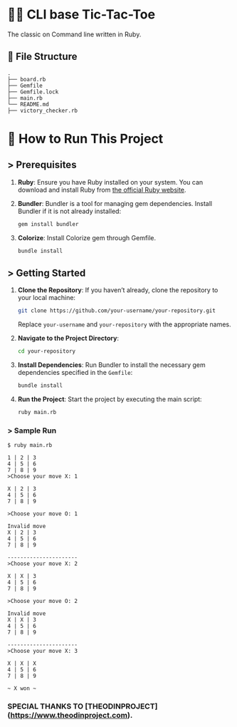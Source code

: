 # 🔲🔳 CLI base Tic-Tac-Toe

The classic on Command line written in Ruby.

## 📂 File Structure

```
.
├── board.rb
├── Gemfile
├── Gemfile.lock
├── main.rb
└── README.md
├── victory_checker.rb
```

# 🧭 How to Run This Project

## > Prerequisites

1. **Ruby**: Ensure you have Ruby installed on your system. You can download and install Ruby from [the official Ruby website](https://www.ruby-lang.org/en/downloads/).

2. **Bundler**: Bundler is a tool for managing gem dependencies. Install Bundler if it is not already installed:

    ```sh
    gem install bundler
    ```
3. **Colorize**: Install Colorize gem through Gemfile.

    ```sh
    bundle install
    ```

## > Getting Started

1. **Clone the Repository**: If you haven’t already, clone the repository to your local machine:

    ```sh
    git clone https://github.com/your-username/your-repository.git
    ```

    Replace `your-username` and `your-repository` with the appropriate names.

2. **Navigate to the Project Directory**:

    ```sh
    cd your-repository
    ```

3. **Install Dependencies**: Run Bundler to install the necessary gem dependencies specified in the `Gemfile`:

    ```sh
    bundle install
    ```

4. **Run the Project**: Start the project by executing the main script:

    ```sh
    ruby main.rb
    ```

### > Sample Run

```
$ ruby main.rb 

1 | 2 | 3
4 | 5 | 6
7 | 8 | 9
>Choose your move X: 1

X | 2 | 3
4 | 5 | 6
7 | 8 | 9

>Choose your move O: 1

Invalid move
X | 2 | 3
4 | 5 | 6
7 | 8 | 9

----------------------
>Choose your move X: 2

X | X | 3
4 | 5 | 6
7 | 8 | 9

>Choose your move O: 2

Invalid move
X | X | 3
4 | 5 | 6
7 | 8 | 9

----------------------
>Choose your move X: 3

X | X | X
4 | 5 | 6
7 | 8 | 9

~ X won ~
```

### SPECIAL THANKS TO [THEODINPROJECT] (https://www.theodinproject.com).